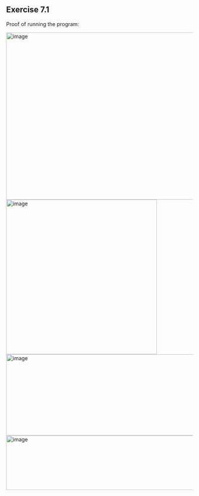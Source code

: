 ## Exercise 7.1

Proof of running the program: 

<img width="783" height="451" alt="image" src="https://github.com/user-attachments/assets/45233dfb-ed46-4a7c-8dfd-aa2b051c8cfb" />

<img width="407" height="417" alt="image" src="https://github.com/user-attachments/assets/8a3a7067-48d4-4d42-bec5-c6f2cbb62393" />

<img width="1012" height="219" alt="image" src="https://github.com/user-attachments/assets/defd11dd-4255-48fe-bd67-700582c59138" />

<img width="831" height="147" alt="image" src="https://github.com/user-attachments/assets/2d7eaee3-6e3b-4f94-b722-bc9f498527d4" />
